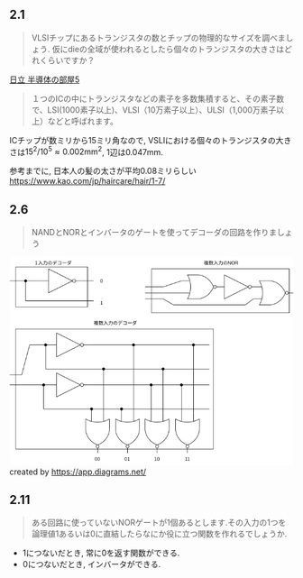 ## 2.1
> VLSIチップにあるトランジスタの数とチップの物理的なサイズを調べましょう. 仮にdieの全域が使われるとしたら個々のトランジスタの大きさはどれくらいですか？

[日立 半導体の部屋5](https://www.hitachi-hightech.com/jp/products/device/semiconductor/ic.html)
> １つのICの中にトランジスタなどの素子を多数集積すると、その素子数で、LSI(1000素子以上)、VLSI（10万素子以上）、ULSI（1,000万素子以上）などと呼ばれます。

ICチップが数ミリから15ミリ角なので, VSLIにおける個々のトランジスタの大きさは$15^2/10^5 \approx 0.002\text{mm}^2$, 1辺は$0.047\text{mm}$.

参考までに, 日本人の髪の太さが平均0.08ミリらしい
https://www.kao.com/jp/haircare/hair/1-7/

## 2.6
> NANDとNORとインバータのゲートを使ってデコーダの回路を作りましょう

![画像](2_6.png)
created by https://app.diagrams.net/
## 2.11
> ある回路に使っていないNORゲートが1個あるとします.その入力の1つを論理値1あるいは0に直結したらなにか役に立つ関数を作れるでしょうか.
- 1につないだとき, 常に0を返す関数ができる.
- 0につないだとき, インバータができる.

